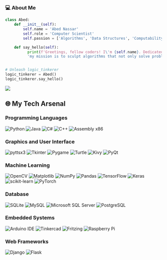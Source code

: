 ### 💻 About Me

```python
class Abed:
    def __init__(self):
        self.name = 'Abed Nassar'
        self.role = 'Computer Scientist'
        self.passion = ['Algorithms', 'Data Structures', 'Computability Theory']

    def say_hello(self):
          print(f'Greetings, fellow coders! I\'m {self.name}. Dedicated to pushing the boundaries of Computer Science,',
          'my mission is to sculpt algorithms that not only solve problems but also unlock new dimensions of understanding.')


# Unleash logic_tinkerer
logic_tinkerer = Abed()
logic_tinkerer.say_hello()

```
![](https://komarev.com/ghpvc/?username=logictinkerer&label=PROFILE+VIEWS)


## 🌐 My Tech Arsenal 

### Programming Languages
![Python](https://img.shields.io/badge/Python-3776AB?style=for-the-badge&logo=python&logoColor=white)
![Java](https://img.shields.io/badge/Java-007396?style=for-the-badge&logo=java&logoColor=white)
![C#](https://img.shields.io/badge/C%23-239120?style=for-the-badge&logo=c-sharp&logoColor=white)
![C++](https://img.shields.io/badge/C++-00599C?style=for-the-badge&logo=c%2B%2B&logoColor=white)
![Assembly x86](https://img.shields.io/badge/Assembly_x86-000000?style=for-the-badge&logo=assembly&logoColor=white)

### Graphics and User Interface
![pyttsx3](https://img.shields.io/badge/pyttsx3-009688?style=for-the-badge&logo=python&logoColor=white)
![Tkinter](https://img.shields.io/badge/Tkinter-4B8BBE?style=for-the-badge&logo=python&logoColor=white)
![Pygame](https://img.shields.io/badge/Pygame-3776AB?style=for-the-badge&logo=python&logoColor=white)
![Turtle](https://img.shields.io/badge/Turtle-0089D6?style=for-the-badge&logo=python&logoColor=white)
![Kivy](https://img.shields.io/badge/Kivy-7A7A7A?style=for-the-badge&logo=kivy&logoColor=white)
![PyQt](https://img.shields.io/badge/PyQt-41CD52?style=for-the-badge&logo=qt&logoColor=white)

### Machine Learning
![OpenCV](https://img.shields.io/badge/OpenCV-5C3EE8?style=for-the-badge&logo=opencv&logoColor=white)
![Matplotlib](https://img.shields.io/badge/Matplotlib-3776AB?style=for-the-badge&logo=python&logoColor=white)
![NumPy](https://img.shields.io/badge/NumPy-013243?style=for-the-badge&logo=numpy&logoColor=white)
![Pandas](https://img.shields.io/badge/Pandas-150458?style=for-the-badge&logo=pandas&logoColor=white)
![TensorFlow](https://img.shields.io/badge/TensorFlow-FF6F00?style=for-the-badge&logo=tensorflow&logoColor=white)
![Keras](https://img.shields.io/badge/Keras-D00000?style=for-the-badge&logo=keras&logoColor=white)
![scikit-learn](https://img.shields.io/badge/scikit_learn-F7931E?style=for-the-badge&logo=scikit-learn&logoColor=white)
![PyTorch](https://img.shields.io/badge/PyTorch-EE4C2C?style=for-the-badge&logo=pytorch&logoColor=white)

### Database
![SQLite](https://img.shields.io/badge/SQLite-003B57?style=for-the-badge&logo=sqlite&logoColor=white)
![MySQL](https://img.shields.io/badge/MySQL-4479A1?style=for-the-badge&logo=mysql&logoColor=white)
![Microsoft SQL Server](https://img.shields.io/badge/Microsoft_SQL_Server-CC2927?style=for-the-badge&logo=microsoft-sql-server&logoColor=white)
![PostgreSQL](https://img.shields.io/badge/PostgreSQL-336791?style=for-the-badge&logo=postgresql&logoColor=white)

### Embedded Systems
![Arduino IDE](https://img.shields.io/badge/Arduino_IDE-00979D?style=for-the-badge&logo=arduino&logoColor=white)
![Tinkercad](https://img.shields.io/badge/Tinkercad-01BC88?style=for-the-badge&logo=tinkercad&logoColor=white)
![Fritzing](https://img.shields.io/badge/Fritzing-7B0042?style=for-the-badge&logo=fritzing&logoColor=white)
![Raspberry Pi](https://img.shields.io/badge/Raspberry_Pi-A22846?style=for-the-badge&logo=raspberry-pi&logoColor=white)

### Web Frameworks
![Django](https://img.shields.io/badge/Django-092E20?style=for-the-badge&logo=django&logoColor=white)
![Flask](https://img.shields.io/badge/Flask-000000?style=for-the-badge&logo=flask&logoColor=white)


<!--
**logictinkerer/logictinkerer** is a ✨ _special_ ✨ repository because its `README.md` (this file) appears on your GitHub profile.

Here are some ideas to get you started:

- 🔭 I’m currently working on ...
- 🌱 I’m currently learning ...
- 👯 I’m looking to collaborate on ...
- 🤔 I’m looking for help with ...
- 💬 Ask me about ...
- 📫 How to reach me: ...
- 😄 Pronouns: ...
- ⚡ Fun fact: ...
-->
